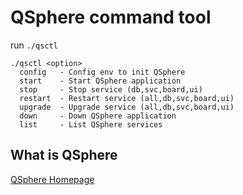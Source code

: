 # QSphere command tool
run `./qsctl`
```text
./qsctl <option>
  config   - Config env to init QSphere
  start    - Start QSphere application
  stop     - Stop service (db,svc,board,ui)
  restart  - Restart service (all,db,svc,board,ui)
  upgrade  - Upgrade service (all,db,svc,board,ui)
  down     - Down QSphere application
  list     - List QSphere services
```

## What is QSphere

[QSphere Homepage](https://qualitysphere.github.io)